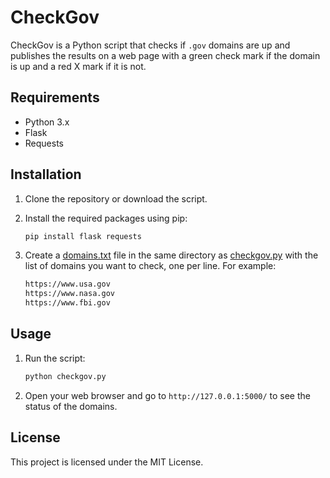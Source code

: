 # CheckGov

CheckGov is a Python script that checks if `.gov` domains are up and publishes the results on a web page with a green check mark if the domain is up and a red X mark if it is not.

## Requirements

- Python 3.x
- Flask
- Requests

## Installation

1. Clone the repository or download the script.
2. Install the required packages using pip:

    ```sh
    pip install flask requests
    ```

3. Create a [domains.txt](http://_vscodecontentref_/0) file in the same directory as [checkgov.py](http://_vscodecontentref_/1) with the list of domains you want to check, one per line. For example:

    ```txt
    https://www.usa.gov
    https://www.nasa.gov
    https://www.fbi.gov
    ```

## Usage

1. Run the script:

    ```sh
    python checkgov.py
    ```

2. Open your web browser and go to `http://127.0.0.1:5000/` to see the status of the domains.

## License

This project is licensed under the MIT License.
